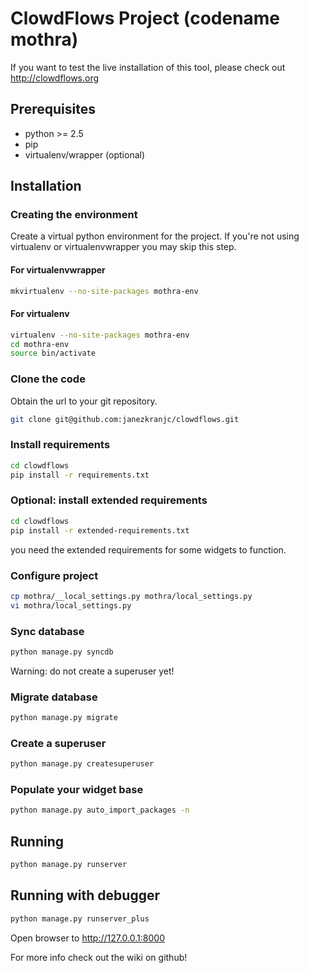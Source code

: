 # ClowdFlows Project (codename mothra) #

If you want to test the live installation of this tool, please check out http://clowdflows.org

## Prerequisites ##

- python >= 2.5
- pip
- virtualenv/wrapper (optional)

## Installation ##
### Creating the environment ###
Create a virtual python environment for the project.
If you're not using virtualenv or virtualenvwrapper you may skip this step.

#### For virtualenvwrapper ####
```bash
mkvirtualenv --no-site-packages mothra-env
```

#### For virtualenv ####
```bash
virtualenv --no-site-packages mothra-env
cd mothra-env
source bin/activate
```

### Clone the code ###
Obtain the url to your git repository.

```bash
git clone git@github.com:janezkranjc/clowdflows.git
```

### Install requirements ###
```bash
cd clowdflows
pip install -r requirements.txt
```

### Optional: install extended requirements ###
```bash
cd clowdflows
pip install -r extended-requirements.txt
```

you need the extended requirements for some widgets to function.

### Configure project ###
```bash
cp mothra/__local_settings.py mothra/local_settings.py
vi mothra/local_settings.py
```

### Sync database ###
```bash
python manage.py syncdb
```

Warning: do not create a superuser yet!

### Migrate database ###
```bash
python manage.py migrate
```

### Create a superuser ###
```bash
python manage.py createsuperuser
```

### Populate your widget base ###
```bash
python manage.py auto_import_packages -n
```

## Running ##
```bash
python manage.py runserver
```

## Running with debugger ##
```bash
python manage.py runserver_plus
```

Open browser to http://127.0.0.1:8000

For more info check out the wiki on github!
